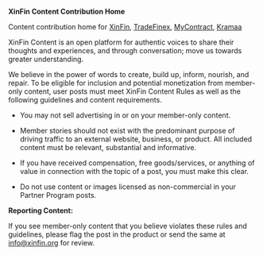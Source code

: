 ﻿**XinFin Content Contribution Home**

Content contribution home for [XinFin](https://content.xinfin.org/XinFin/XinFin/), [TradeFinex](https://content.xinfin.org/TradeFinex/TradeFinex/), [MyContract](https://content.xinfin.org/MyContract/MyContract/), [Kramaa](https://content.xinfin.org/Kramaa/Kramaa/)

XinFin Content is an open platform for authentic voices to share their thoughts and experiences, and through conversation; move us towards greater understanding.

We believe in the power of words to create, build up, inform, nourish, and repair. 
To be eligible for inclusion and potential monetization from member-only content, user posts must meet XinFin Content Rules as well as the following guidelines and content requirements.


- You may not sell advertising in or on your member-only content.

- Member stories should not exist with the predominant purpose of driving traffic to an external website, business, or product. All included content must be relevant, substantial and informative.

- If you have received compensation, free goods/services, or anything of value in connection with the topic of a post, you must make this clear.

- Do not use content or images licensed as non-commercial in your Partner Program posts.


**Reporting Content:**

If you see member-only content that you believe violates these rules and guidelines, please flag the post in the product or send the same at info@xinfin.org for review.
